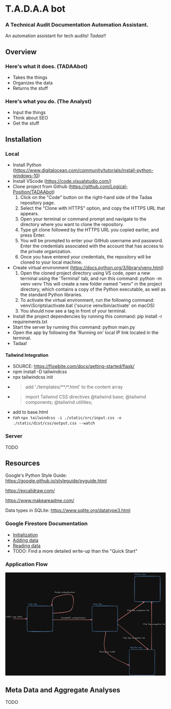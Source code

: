 # T.A.D.A.A bot

### A Technical Audit Documentation Automation Assistant.
 
An automation assistant for tech audits! _Tadaa!!_

## Overview

### Here's what it does. (TADAAbot)
* Takes the things
* Organizes the data
* Returns the stuff

### Here's what you do. (The Analyst)
* Input the things
* Think about SEO
* Get the stuff

## Installation

### Local

* Install Python (https://www.digitalocean.com/community/tutorials/install-python-windows-10)
* Install VScode (https://code.visualstudio.com/)
* Clone project from Github (https://github.com/Logical-Position/TADAAbot)
    1. Click on the "Code" button on the right-hand side of the Tadaa repository page.
    2. Select the "Clone with HTTPS" option, and copy the HTTPS URL that appears.
    3. Open your terminal or command prompt and navigate to the directory where you want to clone the repository.
    4. Type git clone followed by the HTTPS URL you copied earlier, and press Enter.
    5. You will be prompted to enter your GitHub username and password. Enter the credentials associated with the account that has access to the private organization.
    6. Once you have entered your credentials, the repository will be cloned to your local machine.
* Create virtual environment (https://docs.python.org/3/library/venv.html)
    1. Open the cloned project directory using VS code, open a new terminal using the 'Terminal' tab, and run this command: python -m venv venv
        This will create a new folder named "venv" in the project directory, which contains a copy of the Python executable, as well as the standard Python libraries.
    2. To activate the virtual environment, run the following command: venv\Scripts\activate.bat ('source venv/bin/activate' on macOS)
    3. You should now see a <venv> tag in front of your terminal.
* Install the project dependencies by running this command: pip install -r requirements.txt
* Start the server by running this command: python main.py
* Open the app by following the 'Running on' local IP link located in the terminal.
* Tadaa!

#### Tailwind Integration

* SOURCE: https://flowbite.com/docs/getting-started/flask/
* npm install -D tailwindcss
* npx tailwindcss init
* > add './templates/**/*.html' to the content array
* > import Tailwind CSS directives @tailwind base; @tailwind components; @tailwind utilities;
* add <link rel="stylesheet" href="{{ url_for('static',filename='dist/css/output.css') }}"> to base.html
* run `npx tailwindcss -i ./static/src/input.css -o ./static/dist/css/output.css --watch`

### Server

TODO

## Resources

Google's Python Style Guide: https://google.github.io/styleguide/pyguide.html

https://excalidraw.com/

https://www.makeareadme.com/

Data types in SQLite: https://www.sqlite.org/datatype3.html

### Google Firestore Documentation

* [Initialization](https://firebase.google.com/docs/firestore/quickstart#python)
* [Adding data](https://firebase.google.com/docs/firestore/quickstart#add_data)
* [Reading data](https://firebase.google.com/docs/firestore/quickstart#read_data)
* TODO: Find a more detailed write-up than the "Quick Start"

### Application Flow

![TADAA Flow Diagram](https://github.com/Logical-Position/TADAAbot/blob/dev/docs/tadaa-state-diagram.png)

## Meta Data and Aggregate Analyses

TODO